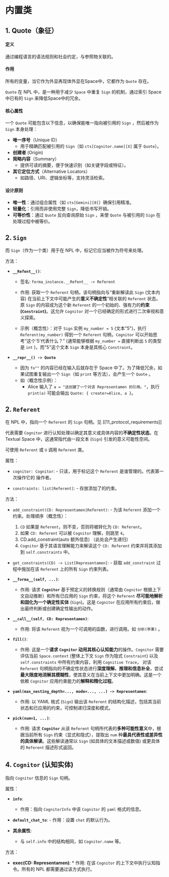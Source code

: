 # 内置类

## 1. Quote（象征）

#### 定义

通过编程语言的语法规则和社会约定，与参照物关联的。

#### 作用  

所有的变量，当它作为外显再现体外显在Space中，它都作为 `Quote` 存在。

`Quote` 在 NPL 中，是一种用于减少 `Space` 中重复 `Sign` 的机制，通过索引 Space 中已有的 `Sign` 来降低Space中的冗余。  

#### 核心属性  

一个 `Quote` 可能包含以下信息，以确保能唯一指向被引用的 `Sign` ，然后被作为 `Sign` 本身处理：  
- **唯一序号**（Unique ID）  
	- 用于精确匹配被引用的 `Sign`（如 `cts[Cognitor.name][X]` 属于 `Quote`）。
- **创建者** (Origin)
- **简略内容**（Summary）  
	- 提供可读的摘要，便于快速识别（如关键字段或特征）。  
- **其它定位方式**（Alternative Locators）  
	- 如路径、URI、逻辑坐标等，支持灵活检索。  

#### 设计原则
- **唯一性**：通过组合属性（如 `cts[Gemini][0]`）确保引用精准。
- **轻量化**：引用而非使用完整 `Sign`，降低书写开销。
- **可等价性**：通过 `Quote` 反向查询原始 `Sign` ，来使 `Quote` 与被引用的 `Sign` 在处理过程中被等价。


## 2. `Sign`

而 `Sign`（作为一个类）用于在 NPL 中，标记它应当被作为符号来处理。

方法：

-   **`__Refent__()`**:
    -   签名: `forma_instance.__Refent__ -> Referent`

	-   作用: 获取一个 `Referent` 句柄，该句柄指向与“重新解读此 `Sign` (文本内容) 在当前上下文中可能产生的**意义不确定性**”相关联的 `Referent` 状态。原 `Sign` 的内容成为这个新 `Referent` 的一个初始的、强有力的**约束 (`Constraint`)**。这允许 `Cognitor` 对一个已经确定的形式进行二次审视和意义探索。

    -   示例（概念性）：对于 `Sign` 实例 `my_number = 5` (文本"5")，执行 `Referent(my_number)` 得到一个 `Referent` 句柄，`Cognitor` 可以开始思考“这个'5'代表什么？” (通常能够根据 `my_number =` 直接判断出 `5` 的类型是 `int` )，而"5"这个文本 `Sign` 本身是其核心 `Constraint`。

-  **`__repr__() -> Quote`**
	- 因为 `fo""` 的内容已经在输入后就存在于 Space 中了。为了降低冗余，如果试图重复输出一个 `Sign`（如 `print` 等方法），会产生一个 `Quote` 。
	- 如（概念性示例）：
		- Alice 输入了 `a = "这创建了一个对该 Representamen 的引用。"`，执行 `print(a)` 可能会输出 `Quote: { creater=Alice, a }`。


## 2. `Referent`

在 NPL 中，指向一个 `Referent` 的 `Sign` 句柄。见 [[11_protocol_requirements]]

代表需要 `Cognitor` 进行认知处理以确定其意义或具体内容的**不确定性状态**。在 Textual Space 中，这通常指代由一段文本 (`Sign`) 引发的意义可能性空间。

可使用 `Referent` 或 `U` 调用 `Referent` 类。

属性：

-    `cognitor: Cognitor`: 
	- 只读，用于标记这个 `Referent` 是谁管理的。代表第一次操作它的 操作者。

-    `constraints: list[Referent]`: 
	- 存放添加了的约束。

方法：

-    `add_constraint(CD: Representamen|Referent)`: 
	- 为该 `Referent` 添加一个约束。处理顺序（概念性）：
		1. `CD` 如果是 `Referent`，则不变，否则将被转化为 `CD: Referent`。
		2. 如果 `CD: Referent` 可以被 `Cognitor` 理解，则跳至 `4`。
		3. CD.add_constraint(auto 额外信息) （此处会产生递归）
		4. `Cognitor` 基于其语言理解能力来解读这个 `CD: Referent` 约束并将其添加到 `self.constraints` 中。

-    `get_constraints(CD) -> List[Representamen]`: 
	- 获取 `add_constraint` 过程中施加在该 `Referent` 上的所有 `Sign` 约束列表。

-   **`__forma__(self, ...)`**:
    -   作用: 请求 **`Cognitor`** 基于预定义的转换规则（通常由 `Cognitor` 根据上下文自动推断）和所有已应用的 `Sign` 约束，将这个 `Referent` **尽可能地解析和固化为一个确定性实体** (`Sign`)。这是 `Cognitor` 在应用所有约束后，做出最终判断或创建确定性输出的动作。

-   **`__call__(self, CD: Representamen)`**:
    -   作用: 将该 `Referent` 视为一个可调用的函数，进行调用。如 `分析(苹果)` 。

-   **`fill()`**:
    -   作用: 这是一个**请求 `Cognitor` 动用其核心认知能力**的操作。`Cognitor` 需要评估当前 `Space.context` (整体上下文 `Sign` 作为隐式 `Constraint`) 以及 `self.constraints` 中所有约束内容，利用 `Cognitive Trace`， 对该 `Referent` 句柄指向的不确定性状态进行**深度理解、推理和信息补全**，尝试**最大限度地消解其模糊性**，使其意义在当前上下文中更加明确。这是一个依赖 `Cognitor` 应用约束能力的**解释和精化过程**。

-   **`yaml(max_nesting_depth=..., mode=..., ...) -> Representamen`**:
    -   作用: 以 YAML 格式 (`Sign`) 输出该 `Referent` 的结构化描述，包括其当前状态和已应用的约束，可控制递归深度和模式。

-   **`pick(num=1, ...)`**:
    -   作用: 请求 **`Cognitor`** 从该 `Referent` 句柄所代表的**多种可能性意义**中，根据当前所有 `Sign` 约束（显式和隐式），提取出 `num` 种**最具代表性或差异性的具体解读**。这些解读通常以 `Sign` (如具体的文本描述或数值) 或更具体的 `Referent` 描述形式返回。
## 4. `Cognitor` (认知实体)

指向 `Cognitor` 信息的 `Sign` 句柄。

属性：
-   **`info`**:
    - 作用：指向 `CognitorInfo` 中该 `Cognitor` 的 `yaml` 格式的信息。

-    **`default_chat_to`**:
	- 作用：设置 `chat` 的默认行为。

-   **其余属性**:
	* 与 `self.info` 中的结构相同，如 `Cognitor.name` 等。

方法：
-    **exec(CD: Representamen)**:
	* 作用: 在该 `Cognitor` 的上下文中执行认知指令。所有的 NPL 都需要通过该方式执行。
